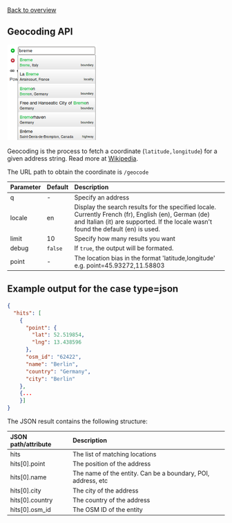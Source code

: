 [Back to overview](./README.md#geocoding-api)

## Geocoding API

![Geocoding Example](./img/geocoding-example.png)

Geocoding is the process to fetch a coordinate (`latitude,longitude`) for a given
address string. Read more at [Wikipedia](http://en.wikipedia.org/wiki/Geocoding).

The URL path to obtain the coordinate  is `/geocode`

Parameter   | Default | Description
:-----------|:--------|:-----------
q           | -       | Specify an address
locale      | en      | Display the search results for the specified locale. Currently French (fr), English (en), German (de) and Italian (it) are supported. If the locale wasn't found the default (en) is used.
limit       | 10      | Specify how many results you want
debug       | `false` | If `true`, the output will be formated.
point       | -       | The location bias in the format 'latitude,longitude' e.g. point=45.93272,11.58803

## Example output for the case type=json

```json
{
  "hits": [
    {
      "point": {
        "lat": 52.519854,
        "lng": 13.438596
      },      
      "osm_id": "62422",
      "name": "Berlin",
      "country": "Germany",
      "city": "Berlin"
    },
    {...
    }]
}
```

The JSON result contains the following structure:

JSON path/attribute | Description
:-------------------|:------------
hits                | The list of matching locations
hits[0].point       | The position of the address
hits[0].name        | The name of the entity. Can be a boundary, POI, address, etc
hits[0].city        | The city of the address
hits[0].country     | The country of the address
hits[0].osm_id      | The OSM ID of the entity
